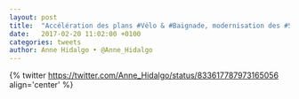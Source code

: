 ```yaml
---
layout: post
title:  "Accélération des plans #Vélo & #Baignade, modernisation des #ServicesPublics... Le nouveau #StatutDeParis va surtout profiter aux Parisiens!"
date:   2017-02-20 11:02:00 +0100
categories: tweets
author: Anne Hidalgo • @Anne_Hidalgo
---
```

{% twitter https://twitter.com/Anne_Hidalgo/status/833617787973165056 align='center' %}
